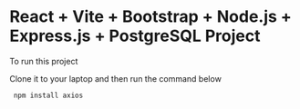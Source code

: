 # React + Vite + Bootstrap + Node.js + Express.js + PostgreSQL Project

To run this project

Clone it to your laptop and then run the command below

<code> npm install axios <code />
